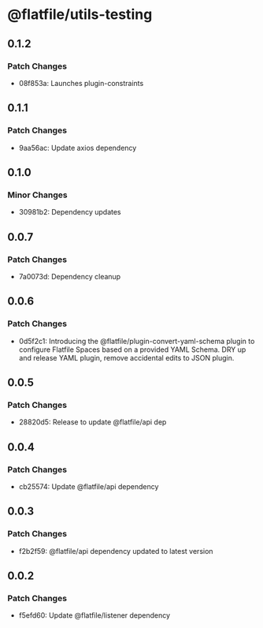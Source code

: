 # @flatfile/utils-testing

## 0.1.2

### Patch Changes

- 08f853a: Launches plugin-constraints

## 0.1.1

### Patch Changes

- 9aa56ac: Update axios dependency

## 0.1.0

### Minor Changes

- 30981b2: Dependency updates

## 0.0.7

### Patch Changes

- 7a0073d: Dependency cleanup

## 0.0.6

### Patch Changes

- 0d5f2c1: Introducing the @flatfile/plugin-convert-yaml-schema plugin to configure Flatfile Spaces based on a provided YAML Schema.
  DRY up and release YAML plugin, remove accidental edits to JSON plugin.

## 0.0.5

### Patch Changes

- 28820d5: Release to update @flatfile/api dep

## 0.0.4

### Patch Changes

- cb25574: Update @flatfile/api dependency

## 0.0.3

### Patch Changes

- f2b2f59: @flatfile/api dependency updated to latest version

## 0.0.2

### Patch Changes

- f5efd60: Update @flatfile/listener dependency
